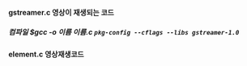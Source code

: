 #### gstreamer.c 영상이 재생되는 코드
#####       컴파일 $gcc -o 이름 이름.c `pkg-config --cflags --libs gstreamer-1.0`

#### element.c 영상재생코드
